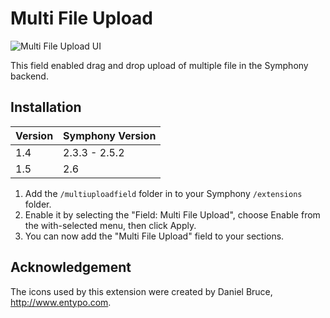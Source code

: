 # Multi File Upload

![Multi File Upload UI](https://f.cloud.github.com/assets/25466/1245508/9aed979a-2a9f-11e3-97ef-64b80eb024be.png)

This field enabled drag and drop upload of multiple file in the Symphony backend.

## Installation

Version|Symphony Version
--------|---------------
1.4| 2.3.3 - 2.5.2
1.5| 2.6

1. Add the `/multiuploadfield` folder in to your Symphony `/extensions` folder.
2. Enable it by selecting the "Field: Multi File Upload", choose Enable from the with-selected menu, then click Apply.
3. You can now add the "Multi File Upload" field to your sections.

## Acknowledgement

The icons used by this extension were created by Daniel Bruce, http://www.entypo.com.
